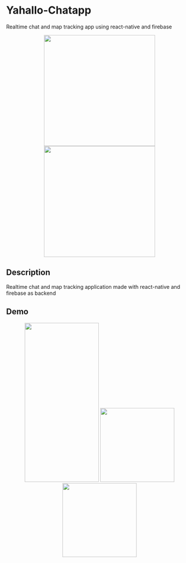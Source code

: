 # Yahallo-Chatapp
Realtime chat and map tracking app using react-native and firebase

<p align="center">
  <img src="https://cdn-images-1.medium.com/max/2400/1*iTAHnz8gq1UkwTa_1sGYdw.png" height=300 />
  <img src="http://pluspng.com/img-png/google-maps-png-google-maps-icon-1600.png" height=300 />
</p>

## Description
Realtime chat and map tracking application made with react-native and firebase as backend

## Demo 
<p align='center'>
  <span>
    <img src='https://user-images.githubusercontent.com/44598352/66633670-90e72500-ec35-11e9-80a8-7b2796431d70.gif' width="200" height="430"/>
    <img src='https://user-images.githubusercontent.com/44598352/66633677-95abd900-ec35-11e9-8229-37997f391cf5.gif' width="200"/>
    <img src='https://user-images.githubusercontent.com/44598352/66633687-993f6000-ec35-11e9-9c4c-8cc448a8bfcf.gif' width="200"/>
  </span>
</p>
